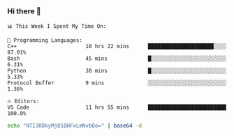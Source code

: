 ### Hi there 👋

<!--START_SECTION:waka-->
```text
📊 This Week I Spent My Time On: 

💬 Programming Languages: 
C++                      10 hrs 22 mins      █████████████████████░░░░   87.01% 
Bash                     45 mins             █░░░░░░░░░░░░░░░░░░░░░░░░   6.31% 
Python                   38 mins             █░░░░░░░░░░░░░░░░░░░░░░░░   5.33% 
Protocol Buffer          9 mins              ░░░░░░░░░░░░░░░░░░░░░░░░░   1.36%

🔥 Editors: 
VS Code                  11 hrs 55 mins      █████████████████████████   100.0%
```


<!--END_SECTION:waka-->

```bash
echo "NTI3ODkyMjQ1QHFxLmNvbQo=" | base64 -d
```
